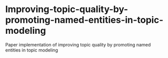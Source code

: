 # Improving-topic-quality-by-promoting-named-entities-in-topic-modeling
Paper implementation of improving topic quality by promoting named entities in topic modeling
